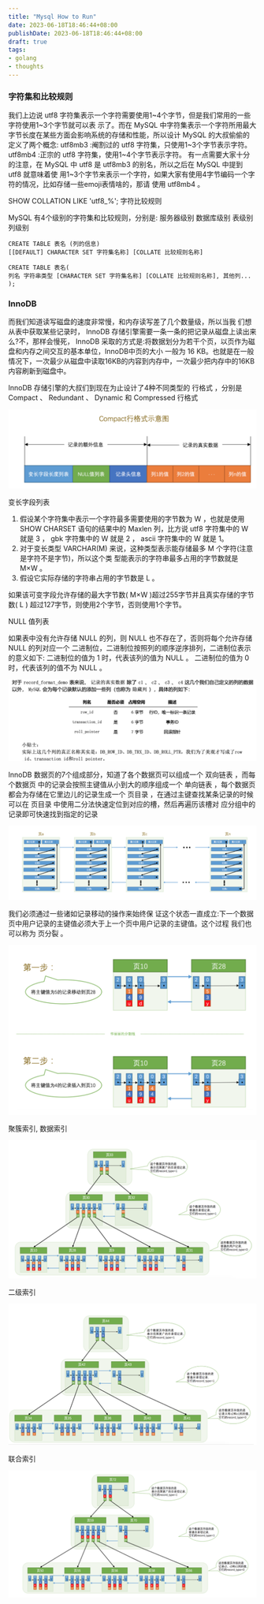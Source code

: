 ```yaml
---
title: "Mysql How to Run"
date: 2023-06-18T18:46:44+08:00
publishDate: 2023-06-18T18:46:44+08:00
draft: true
tags:
- golang
- thoughts
---
```


### 字符集和比较规则

我们上边说 utf8 字符集表示一个字符需要使用1~4个字节，但是我们常用的一些字符使用1~3个字节就可以表 示了。而在 MySQL 中字符集表示一个字符所用最大字节长度在某些方面会影响系统的存储和性能，所以设计 
MySQL 的大叔偷偷的定义了两个概念: utf8mb3 :阉割过的 utf8 字符集，只使用1~3个字节表示字符。 
utf8mb4 :正宗的 utf8 字符集，使用1~4个字节表示字符。 
有一点需要大家十分的注意，在 MySQL 中 utf8 是 utf8mb3 的别名，所以之后在 MySQL 中提到 utf8 就意味着使 用1~3个字节来表示一个字符，如果大家有使用4字节编码一个字符的情况，比如存储一些emoji表情啥的，那请 使用 utf8mb4 。 


SHOW COLLATION LIKE 'utf8\_%';
字符比较规则


MySQL 有4个级别的字符集和比较规则，分别是: 
  服务器级别
  数据库级别
  表级别
  列级别

  
```
CREATE TABLE 表名 (列的信息)
[[DEFAULT] CHARACTER SET 字符集名称] [COLLATE 比较规则名称]
```


```
CREATE TABLE 表名(
列名 字符串类型 [CHARACTER SET 字符集名称] [COLLATE 比较规则名称], 其他列...
);
```


### InnoDB

而我们知道读写磁盘的速度非常慢，和内存读写差了几个数量级，所以当我 们想从表中获取某些记录时， InnoDB 存储引擎需要一条一条的把记录从磁盘上读出来么?不，那样会慢死，
InnoDB 采取的方式是:将数据划分为若干个页，以页作为磁盘和内存之间交互的基本单位，InnoDB中页的大小 一般为 16 KB。也就是在一般情况下，一次最少从磁盘中读取16KB的内容到内存中，一次最少把内存中的16KB 内容刷新到磁盘中。

 InnoDB 存储引擎的大叔们到现在为止设计了4种不同类型的 行格式 ，分别是 Compact 、 Redundant 、
Dynamic 和 Compressed 行格式


![mysql-innodb-compact](./mysql-innodb-compact.png)


变长字段列表

1. 假设某个字符集中表示一个字符最多需要使用的字节数为 W ，也就是使用 SHOW CHARSET 语句的结果中的 Maxlen 列，比方说 utf8 字符集中的 W 就是 3 ， gbk 字符集中的 W 就是 2 ， ascii 字符集中的 W 就是 1。
2. 对于变长类型 VARCHAR(M) 来说，这种类型表示能存储最多 M 个字符(注意是字符不是字节)，所以这个类 型能表示的字符串最多占用的字节数就是 M×W 。
3. 假设它实际存储的字符串占用的字节数是 L 。

如果该可变字段允许存储的最大字节数( M×W )超过255字节并且真实存储的字节数( L ) 超过127字节，则使用2个字节，否则使用1个字节。


NULL 值列表

如果表中没有允许存储 NULL 的列，则 NULL 也不存在了，否则将每个允许存储 NULL 的列对应一个
二进制位，二进制位按照列的顺序逆序排列，二进制位表示的意义如下: 二进制位的值为 1 时，代表该列的值为 NULL 。
二进制位的值为 0 时，代表该列的值不为 NULL 。

![mysql-real-data-auto-hide-col](./mysql-real-data-auto-hide-col.png)


 InnoDB 数据页的7个组成部分，知道了各个数据页可以组成一个 双向链表 ，而每个数据页 中的记录会按照主键值从小到大的顺序组成一个 单向链表 ，每个数据页都会为存储在它里边儿的记录生成一个
页目录 ，在通过主键查找某条记录的时候可以在 页目录 中使用二分法快速定位到对应的槽，然后再遍历该槽对 应分组中的记录即可快速找到指定的记录

![mysql-how-to-run-innodb-page-find](./mysql-how-to-run-innodb-page-find.png)


我们必须通过一些诸如记录移动的操作来始终保 证这个状态一直成立:下一个数据页中用户记录的主键值必须大于上一个页中用户记录的主键值。这个过程 我们也可以称为 页分裂 。


![mysql-how-to-run-page-divide](./mysql-how-to-run-page-divide.png)


聚簇索引, 数据索引

![mysql-how-run-primary-key-index](./mysql-how-run-primary-key-index.png)


二级索引

![mysql-how-run-primary-second-index](./mysql-how-run-primary-second-index.png)

联合索引

![union-index](./union-index.png)


